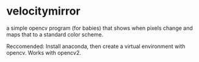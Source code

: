 # velocitymirror
a simple opencv program (for babies) that shows when pixels change and maps that to a standard color scheme.

Reccomended: Install anaconda, then create a virtual environment with opencv. Works with opencv2.